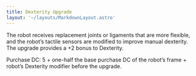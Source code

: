 ```yaml
---
title: Dexterity Upgrade
layout: '~/layouts/MarkdownLayout.astro'
---
```

The robot receives replacement joints or ligaments that are more flexible, and
the robot’s tactile sensors are modified to improve manual dexterity. The
upgrade provides a +2 bonus to Dexterity.

Purchase DC: 5 + one-half the base purchase DC of the robot’s frame + robot’s
Dexterity modifier before the upgrade.

